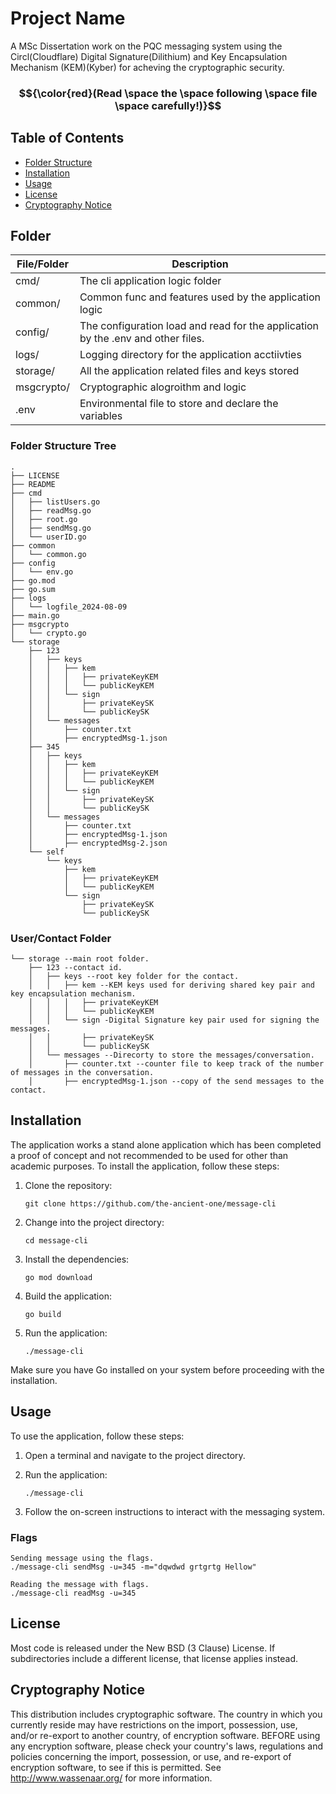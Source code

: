 # Project Name

A MSc Dissertation work on the PQC messaging system using the Circl(Cloudflare) Digital Signature(Dilithium) and Key Encapsulation Mechanism (KEM)(Kyber) for acheving the cryptographic security. 


### $${\color{red}(Read \space the \space following \space file \space carefully!)}$$ 

## Table of Contents

- [Folder Structure](#folder)
- [Installation](#installation)
- [Usage](#usage)
- [License](#license)
- [Cryptography Notice](#cryptography-notice)


## Folder

|File/Folder | Description |
| ------------------ | ------------------------------------------ |
| cmd/| The cli application logic folder |
| common/| Common func and features used by the application logic| 
| config/| The configuration load and read for the application by the .env and other files. |
| logs/| Logging directory for the application acctiivties |
| storage/| All the application related files and keys stored | 
| msgcrypto/ | Cryptographic alogroithm and logic |
| .env | Environmental file to store and declare the variables |

### Folder Structure Tree 

```
.
├── LICENSE
├── README
├── cmd
│   ├── listUsers.go
│   ├── readMsg.go
│   ├── root.go
│   ├── sendMsg.go
│   └── userID.go
├── common
│   └── common.go
├── config
│   └── env.go
├── go.mod
├── go.sum
├── logs
│   └── logfile_2024-08-09
├── main.go
├── msgcrypto
│   └── crypto.go
└── storage
    ├── 123
    │   ├── keys
    │   │   ├── kem
    │   │   │   ├── privateKeyKEM
    │   │   │   └── publicKeyKEM
    │   │   └── sign
    │   │       ├── privateKeySK
    │   │       └── publicKeySK
    │   └── messages
    │       ├── counter.txt
    │       ├── encryptedMsg-1.json
    ├── 345
    │   ├── keys
    │   │   ├── kem
    │   │   │   ├── privateKeyKEM
    │   │   │   └── publicKeyKEM
    │   │   └── sign
    │   │       ├── privateKeySK
    │   │       └── publicKeySK
    │   └── messages
    │       ├── counter.txt
    │       ├── encryptedMsg-1.json
    │       ├── encryptedMsg-2.json
    └── self
        └── keys
            ├── kem
            │   ├── privateKeyKEM
            │   └── publicKeyKEM
            └── sign
                ├── privateKeySK
                └── publicKeySK

```

### User/Contact Folder 
```
└── storage --main root folder.
    ├── 123 --contact id.
    │   ├── keys --root key folder for the contact.
    │   │   ├── kem --KEM keys used for deriving shared key pair and key encapsulation mechanism.
    │   │   │   ├── privateKeyKEM 
    │   │   │   └── publicKeyKEM
    │   │   └── sign -Digital Signature key pair used for signing the messages.
    │   │       ├── privateKeySK
    │   │       └── publicKeySK
    │   └── messages --Direcorty to store the messages/conversation.
    │       ├── counter.txt --counter file to keep track of the number of messages in the conversation.
    │       ├── encryptedMsg-1.json --copy of the send messages to the contact.

```

## Installation

The application works a stand alone application which has been completed a proof of concept and not recommended to be used for other than academic purposes.
To install the application, follow these steps:

1. Clone the repository:
    ```
    git clone https://github.com/the-ancient-one/message-cli
    ```

2. Change into the project directory:
    ```
    cd message-cli
    ```

3. Install the dependencies:
    ```
    go mod download
    ```

4. Build the application:
    ```
    go build
    ```

5. Run the application:
    ```
    ./message-cli
    ```

Make sure you have Go installed on your system before proceeding with the installation.

## Usage
To use the application, follow these steps:

1. Open a terminal and navigate to the project directory.

2. Run the application:
    ```
    ./message-cli
    ```

3. Follow the on-screen instructions to interact with the messaging system.

### Flags 

```
Sending message using the flags.
./message-cli sendMsg -u=345 -m="dqwdwd grtgrtg Hellow"

Reading the message with flags. 
./message-cli readMsg -u=345
```

## License

Most code is released under the New BSD (3 Clause) License. If subdirectories
include a different license, that license applies instead.

## Cryptography Notice

This distribution includes cryptographic software. The country in which you
currently reside may have restrictions on the import, possession, use, and/or
re-export to another country, of encryption software. BEFORE using any
encryption software, please check your country's laws, regulations and policies
concerning the import, possession, or use, and re-export of encryption
software, to see if this is permitted. See http://www.wassenaar.org/ for more
information.
